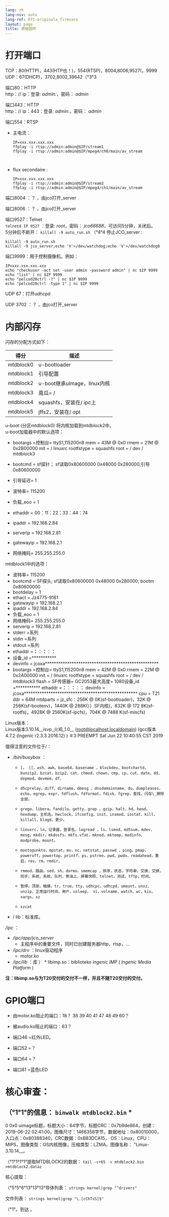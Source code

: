 ```yaml
---
lang: zh
lang-niv: auto
lang-ref: 071-originala_firmvaro
layout: page
title: 原始固件
---
```


# 打开端口

TCP：80(HTTP)，443(HTP也！)，554(RTSP)，8004,8006,9527(，9999  
UDP：67(DHCP)，3702,8002,39642（°3°3

端口80：HTTP  
http：// ip：登录: _admin:_，密码： _admin_

端口443：HTTP  
http：// ip：443：登录: _admin:_，密码： _admin_

端口554：RTSP  
* 主电流： 



    ```
    IP=xxx.xxx.xxx.xxx
    ffplay -i rtsp://admin:admin@$IP/stream1
    ffplay -i rtsp://admin:admin@$IP/mpeg4/ch0/main/av_stream



    ```
* flux secondaire :



    ```
    IP=xxx.xxx.xxx.xxx
    ffplay -i rtsp://admin:admin@$IP/stream2
    ffplay -i rtsp://admin:admin@$IP/mpeg4/ch1/main/av_stream
    ````

端口8004 ：？ ，由jco打开_server



端口8006 ：？ ，由jco打开_server




端口9527：Telnet  
`telnetd IP 9527` ：登录: _root_，密码： _jco66688_，可访问5分钟，关闭后。  
5分钟后不断开： `killall -9 auto_run.sh`  （°4°4
停止JCO_server : 
 
 

```
killall -9 auto_run.sh
killall -9 jco_server;echo 'V'>/dev/watchdog;echo 'V'>/dev/watchdog0
```

端口9999：用于控制摄像机，例如：

```
IP=xxx.xxx.xxx.xxx
echo "checkuser -act set -user admin -password admin" | nc $IP 9999
echo "list" | nc $IP 9999
echo "pelcod20ctrl -?" | nc $IP 9999
echo "pelcod20ctrl -type 1" | nc $IP 9999
```

UDP 67：打开udhcpd

UDP 3702 ：？ ，由jco打开_server




# 内部闪存
闪存的分配方式如下：

得分|描述|
--- | --- |
mtdblock0 | u-bootloader |
mtdblock1 |引导配置|
mtdblock2 | u-boot继承uImage，linux内核|
mtdblock3 |南瓜= / |
mtdblock4 | squashfs，安装在/ ipc上|
mtdblock5 | jffs2，安装在/ opt |

u-boot (分区mtdblock0) 将内核加载到mtdblock2中。  
u-boot加载器中的默认选项：  
* bootargs =控制台= ttyS1,115200n8 mem = 43M @ 0x0 rmem = 21M @ 0x2B00000 init = / linuxrc rootfstype = squashfs root = / dev / mtdblock3


* bootcmd = sf探针； sf读取0x80600000 0x48000 0x280000;引导0x80600000


* 引导延迟= 1


* 波特率= 115200


* 负载\_eoo = 1


* ethaddr = 00：11：22：33：44：74


* ipaddr = 192.168.2.84


* serverip = 192.168.2.81


* gatewayip = 192.168.2.1


* 网络掩码= 255.255.255.0



mtdblock1中的选项：
* 波特率= 115200
* bootcmd = SF探头; sf读取0x80600000 0x48000 0x280000; bootm 0x80600000
* bootdelay = 1
* ethact = Jz4775-9161
* gatewayip = 192.168.2.1
* ipaddr = 192.168.2.84
* 负载\_eoo = 1
* 网络掩码= 255.255.255.0
* serverip = 192.168.2.81
* stderr =系列
* stdin =系列
* stdout =系列
* ethaddr =**：**：**：**：**：**
* 设备\_id =***********
* devinfo = jcoxa***************************************************
* bootargs =控制台= ttyS1,115200n8 mem = 42M @ 0x0 rmem = 22M @ 0x2A00000 init = / linuxrc rootfstype = squashfs root = / dev / mtdblock3 flash = SF传感器= GC2053最大高度= 1080设备\_id =*********** ethaddr =**：**：**：**：**：** devinfo = jcoxa*************************************************** cpu = T21 ddr = 64M mtdparts = jz\_sfc：256K @ 0K(sf-bootloader)，32K @ 256K(sf-bootenv)，1440K @ 288K(））SF内核)，832K @ 172 8K(sf-rootfs)，4928K @ 2560K(sf-ipcfs)，704K @ 7488 K(sf-miscfs)


Linux版本：  
Linux版本3.10.14\_\_isvp\_火鸡\_1.0\_\_ (root@localhost.localdomain) (gcc版本4.7.2 (Ingenic r2.3.3 2016.12) ) ＃3 PREEMPT Sat Jun 22 10:40:55 CST 2019


值得注意的文件位于/：
* _/bin/busybox_ ： 
  *     [， [[，ash，awk，base64，basename ，blockdev，bootchartd，bunzip2，bzcat，bzip2，cat，chmod，chown，cmp，cp，cut，date，dd，depmod，devmem，df，
  *     dhcprelay，diff，dirname，dmesg ，dnsdomainname，du，dumpleases，echo，egrep，expr，fdflush，fdformat，fdisk，fgrep，查找，闪存\_擦除全部，
  *     grego，libera，fandilo，getty，grep ，gzip，halt，hd，head，hexdump，主机名，hwclock，ifconfig，init，insmod，iostat，kill，killall，klogd，更少，
  *     linuxrc，ln，记录器，登录名，logread ，ls，lsmod，md5sum，mdev，mesg，mkdir，mkdosfs，mkfs.vfat，mknod，mktemp，modinfo，modprobe，mount，
  *     montopunkto，mpstat，mv，nc，netstat，passwd ，ping，pmap，poweroff，powertop，printf，ps，pstree，pwd，pwdx，readahead，重启，rev，rm，rmdir，
  *     rmmod，路由，sed，sh，dormo，smemcap ，排序，状态，字符串，交换，交换，同步，系统，系统，队列，焦油上，屏幕快照，telnet，测试，tftp，时间，
  *     暂停，顶部，触摸，tr，true，tty，udhcpc，udhcpd，umount，unxz，unzip，正常运行时间，用户，usleep， vi，volname，watch，wc，kiu，xargs，xz
  *     xzcat

* / lib：标准库。



 _/ipc_ ：
* _/ipc/app/jco\_server_
  * 主程序中的重要文件，同时已创建服务器http，rtsp，...
* _/ipc/drv_ ：linux驱动程序
  * motor.ko
* _/ipc/lib_ ：库
）  * libimp.so：biblioteko _ingenic_ _IMP_ ( _Ingenic Media Platform_ )


**注：libimp.so与为T20交付的交付不一样，并且不随T20交付的交付。**

# GPIO端口

* 由motor.ko阻止的端口：18？ 38 39 40 41 47 48 49 60？


* 被audio.ko阻止的端口：63？


* 端口46 =红外LED。


* 端口52 =？


* 端口64 =？


* 端口81 =蓝色LED



# 核心审查：
（°1°1°的信息：
    `binwalk mtdblock2.bin`
    * 
--------------------------------------------------------------------------------
0 0x0 uimage标题，标题大小：64字节，标题CRC：0x7b9de864，创建：2019-06-22 02:41:00，图像尺寸：1466358字节，数据地址：0x80010000，入口点：0x80388340，CRC数据：0xB83DCA15， OS：Linux，CPU：MIPS，图像类型：OS内核图像，压缩类型：LZMA，图像名称： "Linux-3.10.14__。

（°1°1°1°1°提取MTDBLOCK2的数据：
    `tail -c+65  < mtdblock2.bin >mtdblock2.dataz`

核心提取：

（°5°5°6°13°13°13°导体列表：    `strings kernel|grep "^drivers"`

文件列表：
    `strings kernel|grep "\.[cChTsS]$"`









（°1°。到达
。
